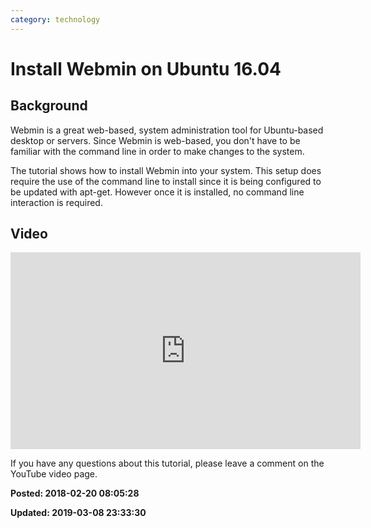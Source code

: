 ```yaml
---
category: technology
---
```

# Install Webmin on Ubuntu 16.04

## Background

Webmin is a great web-based, system administration tool for Ubuntu-based desktop or servers. Since Webmin is web-based, you don't have to be familiar with the command line in order to make changes to the system. 

The tutorial shows how to install Webmin into your system. This setup does require the use of the command line to install since it is being configured to be updated with apt-get. However once it is installed, no command line interaction is required.

## Video

<iframe width="560" height="315" src="https://www.youtube.com/embed/seLM4gbfzeo" frameborder="0" allow="autoplay; encrypted-media" allowfullscreen></iframe>

If you have any questions about this tutorial, please leave a comment on the YouTube video page.

**Posted: 2018-02-20 08:05:28** 

**Updated: 2019-03-08 23:33:30** 

